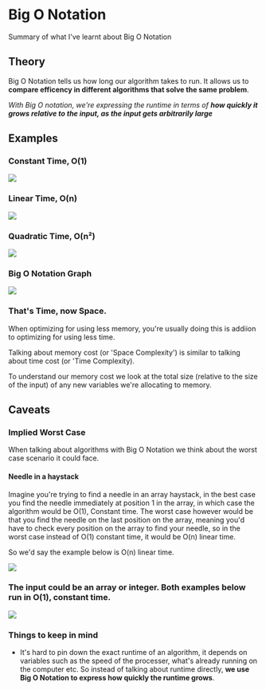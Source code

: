 # Big O Notation

Summary of what I've learnt about Big O Notation

## Theory

Big O Notation tells us how long our algorithm takes to run. It allows us to **compare efficency in different algorithms that solve the same problem**.

<i>With Big O notation, we're expressing the runtime in terms of <b>how quickly it grows relative to the input, as the input gets arbitrarily large</b></i>

## Examples

### Constant Time, O(1)
![](https://github.com/BenSheridanEdwards/Big_O_Notation/blob/master/media/BigONotation-ConstantTimeExample.png)


### Linear Time, O(n)
![](https://github.com/BenSheridanEdwards/Big_O_Notation/blob/master/media/BigONotation-LinearTimeExample.png)


### Quadratic Time, O(n²)
![](https://github.com/BenSheridanEdwards/Big_O_Notation/blob/master/media/BigONotation-QuadraticTimeExample.png)

### Big O Notation Graph

![](https://github.com/BenSheridanEdwards/Big_O_Notation/blob/master/media/BigONotation-Graph.png)

### That's Time, now Space. 

When optimizing for using less memory, you're usually doing this is addiion to optimizing for using less time.

Talking about memory cost (or 'Space Complexity') is similar to talking about time cost (or 'Time Complexity).

To understand our memory cost we look at the total size (relative to the size of the input) of any new variables we're allocating to memory.

## Caveats

### Implied Worst Case

When talking about algorithms with Big O Notation we think about the worst case scenario it could face. 

#### Needle in a haystack

Imagine you're trying to find a needle in an array haystack, in the best case you find the needle immediately at position 1 in the array, in which case the algorithm would be O(1), Constant time. The worst case however would be that you find the needle on the last position on the array, meaning you'd have to check every position on the array to find your needle, so in the worst case instead of O(1) constant time, it would be O(n) linear time. 

So we'd say the example below is O(n) linear time.

![](https://github.com/BenSheridanEdwards/Big_O_Notation/blob/master/media/BigONotation-WorstCaseExample.png)

### The input could be an array or integer. Both examples below run in O(1), constant time.
![](https://github.com/BenSheridanEdwards/Big_O_Notation/blob/master/media/BigONotation-ConstantTimeExample-InputCaveat.png)

### Things to keep in mind
- It's hard to pin down the exact runtime of an algorithm, it depends on variables such as the speed of the processer, what's already running on the computer etc. So instead of talking about runtime directly, **we use Big O Notation to express how quickly the runtime grows**. 
